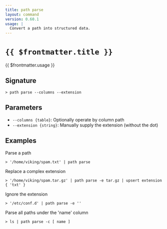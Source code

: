 ```yaml
---
title: path parse
layout: command
version: 0.60.1
usage: |
  Convert a path into structured data.
---
```


# `{{ $frontmatter.title }}`

<div style='white-space: pre-wrap;'>{{ $frontmatter.usage }}</div>

## Signature

`> path parse --columns --extension`

## Parameters

- `--columns {table}`: Optionally operate by column path
- `--extension {string}`: Manually supply the extension (without the dot)

## Examples

Parse a path

```shell
> '/home/viking/spam.txt' | path parse
```

Replace a complex extension

```shell
> '/home/viking/spam.tar.gz' | path parse -e tar.gz | upsert extension { 'txt' }
```

Ignore the extension

```shell
> '/etc/conf.d' | path parse -e ''
```

Parse all paths under the 'name' column

```shell
> ls | path parse -c [ name ]
```
